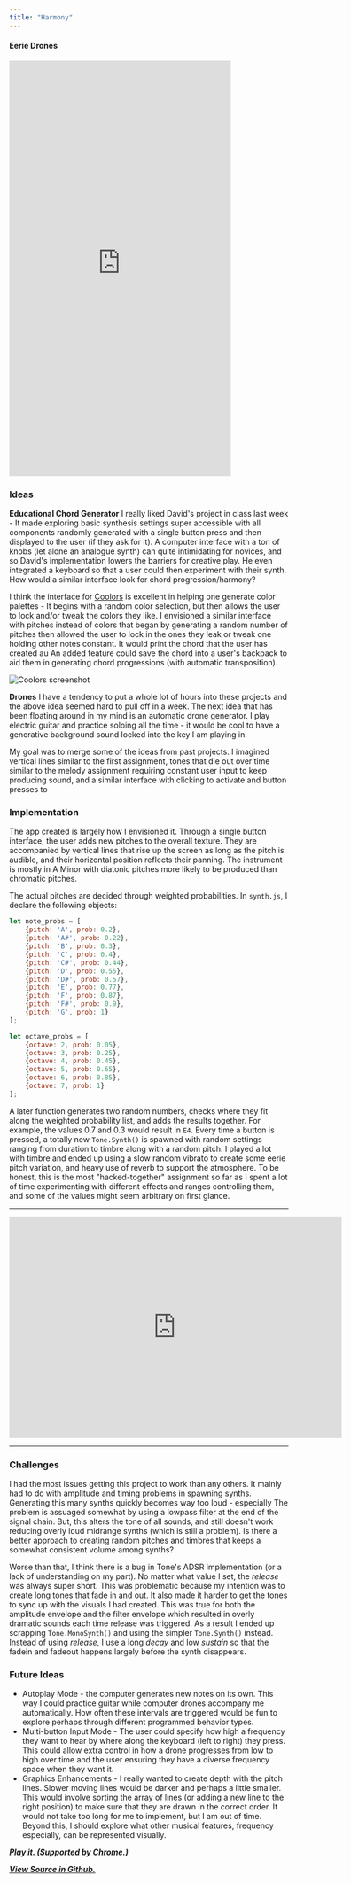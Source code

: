 ```yaml
---
title: "Harmony"
---
```

#### Eerie Drones

<iframe width="400" height="750" src="https://www.youtube.com/embed/WdHMr9blyc8" frameborder="0" allow="autoplay; encrypted-media" allowfullscreen></iframe>

### Ideas
**Educational Chord Generator**
I really liked David's project in class last week - It made exploring basic synthesis settings super accessible with all components randomly generated with a single button press and then displayed to the user (if they ask for it). A computer interface with a ton of knobs (let alone an analogue synth) can quite intimidating for novices, and so David's implementation lowers the barriers for creative play. He even integrated a keyboard so that a user could then experiment with their synth. How would a similar interface look for chord progression/harmony?

I think the interface for [Coolors](https://coolors.co/app) is excellent in helping one generate color palettes - It begins with a random color selection, but then allows the user to lock and/or tweak the colors they like. I envisioned a similar interface with pitches instead of colors that began by generating a random number of pitches then allowed the user to lock in the ones they leak or tweak one holding other notes constant. It would print the chord that the user has created au An added feature could save the chord into a user's backpack to aid them in generating chord progressions (with automatic transposition).

![Coolors screenshot]((https://huriphoonado.github.io/code-of-music/static/images/coolors.png))

**Drones**
I have a tendency to put a whole lot of hours into these projects and the above idea seemed hard to pull off in a week. The next idea that has been floating around in my mind is an automatic drone generator. I play electric guitar and practice soloing all the time - it would be cool to have a generative background sound locked into the key I am playing in.

My goal was to merge some of the ideas from past projects. I imagined vertical lines similar to the first assignment, tones that die out over time similar to the melody assignment requiring constant user input to keep producing sound, and a similar interface with clicking to activate and button presses to

### Implementation
The app created is largely how I envisioned it. Through a single button interface, the user adds new pitches to the overall texture. They are accompanied by vertical lines that rise up the screen as long as the pitch is audible, and their horizontal position reflects their panning. The instrument is mostly in A Minor with diatonic pitches more likely to be produced than chromatic pitches.

The actual pitches are decided through weighted probabilities. In `synth.js`, I declare the following objects:

```javascript
let note_probs = [
    {pitch: 'A', prob: 0.2},
    {pitch: 'A#', prob: 0.22},
    {pitch: 'B', prob: 0.3},
    {pitch: 'C', prob: 0.4},
    {pitch: 'C#', prob: 0.44},
    {pitch: 'D', prob: 0.55},
    {pitch: 'D#', prob: 0.57},
    {pitch: 'E', prob: 0.77},
    {pitch: 'F', prob: 0.87},
    {pitch: 'F#', prob: 0.9},
    {pitch: 'G', prob: 1}
];

let octave_probs = [
    {octave: 2, prob: 0.05},
    {octave: 3, prob: 0.25},
    {octave: 4, prob: 0.45},
    {octave: 5, prob: 0.65},
    {octave: 6, prob: 0.85},
    {octave: 7, prob: 1}
];
```
A later function generates two random numbers, checks where they fit along the weighted probability list, and adds the results together. For example, the values 0.7 and 0.3 would result in `E4`. Every time a button is pressed, a totally new `Tone.Synth()` is spawned with random settings ranging from duration to timbre along with a random pitch.  I played a lot with timbre and ended up using a slow random vibrato to create some eerie pitch variation, and heavy use of reverb to support the atmosphere. To be honest, this is the most "hacked-together" assignment so far as I spent a lot of time experimenting with different effects and ranges controlling them, and some of the values might seem arbitrary on first glance.

***

<iframe width="600" height="400" src="https://huriphoonado.github.io/code-of-music/projects/Harmony" frameborder="0"></iframe>

***

### Challenges
I had the most issues getting this project to work than any others. It mainly had to do with amplitude and timing problems in spawning synths. Generating this many synths quickly becomes way too loud - especially  The problem is assuaged somewhat by using a lowpass filter at the end of the signal chain. But, this alters the tone of all sounds, and still doesn't work reducing overly loud midrange synths (which is still a problem). Is there a better approach to creating random pitches and timbres that keeps a somewhat consistent volume among synths?

Worse than that, I think there is a bug in Tone's ADSR implementation (or a lack of understanding on my part). No matter what value I set, the *release* was always super short. This was problematic because my intention was to create long tones that fade in and out. It also made it harder to get the tones to sync up with the visuals I had created. This was true for both the amplitude envelope and the filter envelope which resulted in overly dramatic sounds each time release was triggered. As a result I ended up scrapping `Tone.MonoSynth()` and using the simpler `Tone.Synth()` instead. Instead of using *release*, I use a long *decay* and low *sustain* so that the fadein and fadeout happens largely before the synth disappears.

### Future Ideas
* Autoplay Mode - the computer generates new notes on its own. This way I could practice guitar while computer drones accompany me automatically. How often these intervals are triggered would be fun to explore perhaps through different programmed behavior types.
* Multi-button Input Mode - The user could specify how high a frequency they want to hear by where along the keyboard (left to right) they press. This could allow extra control in how a drone progresses from low to high over time and the user ensuring they have a diverse frequency space when they want it.
* Graphics Enhancements - I really wanted to create depth with the pitch lines. Slower moving lines would be darker and perhaps a little smaller. This would involve sorting the array of lines (or adding a new line to the right position) to make sure that they are drawn in the correct order. It would not take too long for me to implement, but I am out of time. Beyond this, I should explore what other musical features, frequency especially, can be represented visually.


[***Play it. (Supported by Chrome.)***](https://huriphoonado.github.io/code-of-music/projects/Harmony)

[***View Source in Github.***](https://github.com/Huriphoonado/code-of-music/tree/master/projects/Harmony)
